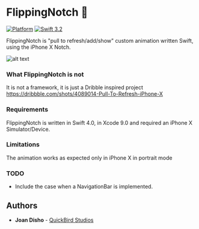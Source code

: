 # FlippingNotch 🤙
[![Platform](https://img.shields.io/badge/Platform-iOS-lightgrey.svg)]()
[![Swift 3.2](https://img.shields.io/badge/Swift-4.0-orange.svg)](https://swift.org)

FlippingNotch is "pull to refresh/add/show" custom animation written Swift, using the iPhone X Notch. 

![alt text](https://cdn.dribbble.com/users/793057/screenshots/4089014/iphone-x-pull-to-refresh.gif)

### What FlippingNotch is not
It is not a framework, it is just a Dribble inspired project https://dribbble.com/shots/4089014-Pull-To-Refresh-iPhone-X

### Requirements
FlippingNotch is written in Swift 4.0, in Xcode 9.0 and required an iPhone X Simulator/Device.

### Limitations
The animation works as expected only in iPhone X in portrait mode

### TODO
- Include the case when a NavigationBar is implemented.

## Authors

* **Joan Disho** - [QuickBird Studios](http://www.quickbirdstudios.com)

